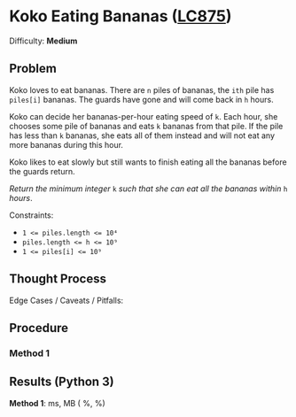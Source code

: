 # Koko Eating Bananas ([LC875](https://leetcode.com/problems/koko-eating-bananas/))
Difficulty: **Medium**

## Problem

Koko loves to eat bananas. There are `n` piles of bananas, the `ith` pile has `piles[i]` bananas. The guards have gone and will come back in `h` hours.

Koko can decide her bananas-per-hour eating speed of `k`. Each hour, she chooses some pile of bananas and eats `k` bananas from that pile. If the pile has less than `k` bananas, she eats all of them instead and will not eat any more bananas during this hour.

Koko likes to eat slowly but still wants to finish eating all the bananas before the guards return.

*Return the minimum integer* `k` *such that she can eat all the bananas within* `h` *hours*.

Constraints:
- `1 <= piles.length <= 10⁴`
- `piles.length <= h <= 10⁹`
- `1 <= piles[i] <= 10⁹`

## Thought Process

Edge Cases / Caveats / Pitfalls:

## Procedure

### Method 1

## Results (Python 3)

**Method 1**:  ms, MB ( %, %)
